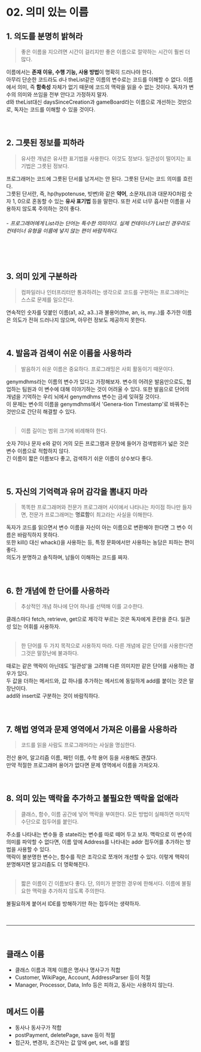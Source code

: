 # 02. 의미 있는 이름


## 1. 의도를 분명히 밝혀라
> 좋은 이름을 지으려면 시간이 걸리지만 좋은 이름으로 절약하는 시간이 훨씬 더 많다.

이름에서는 **존재 이유, 수행 기능, 사용 방법**이 명확히 드러나야 한다. <br>
아무리 단순한 코드라도 d나 theList같은 이름의 변수로는 코드를 이해할 수 없다. 이름에서 의미, 즉 **함축성** 자체가 없기 때문에 코드의 맥락을 읽을 수 없는 것이다. 독자가 변수의 의미와 쓰임을 전부 안다고 가정하지 말자. <br>
d와 theList대신 daysSinceCreation과 gameBoard라는 이름으로 개선하는 것만으로, 독자는 코드를 이해할 수 있을 것이다.
<br><br><br>

## 2. 그릇된 정보를 피하라
> 유사한 개념은 유사한 표기법을 사용한다. 이것도 정보다. 일관성이 떨어지는 표기법은 그릇된 정보다.

프로그래머는 코드에 그릇된 단서를 남겨서는 안 된다. 그릇된 단서는 코드 의미를 흐린다.<br>
그릇된 단서란, 즉, hp(hypotenuse, 빗변)와 같은 **약어**, 소문자L(l)과 대문자O처럼 숫자 1, 0으로 혼동할 수 있는 **유사 표기법** 등을 말한다. 또한 서로 너무 흡사한 이름을 사용하지 않도록 주의하는 것이 좋다.  

###### - 프로그래머에게 List라는 단어는 특수한 의미이다. 실제 컨테이너가 List인 경우라도 컨테이너 유형을 이름에 넣지 않는 편이 바람직하다.
<br><br>

## 3. 의미 있게 구분하라
> 컴파일러나 인터프리터만 통과하려는 생각으로 코드를 구현하는 프로그래머는 스스로 문제를 일으킨다.

연속적인 숫자를 덧붙인 이름(a1, a2, a3..)과 불용어(the, an, is, my..)를 추가한 이름은 의도가 전혀 드러나지 않으며, 아무런 정보도 제공하지 못한다.
<br><br><br>

## 4. 발음과 검색이 쉬운 이름을 사용하라
> 발음하기 쉬운 이름은 중요하다. 프로그래밍은 사회 활동이기 때문이다.

genymdhms라는 이름의 변수가 있다고 가정해보자. 변수의 어려운 발음만으로도, 협업하는 팀원과 이 변수에 대해 이야기하는 것이 어려울 수 있다. 또한 발음으로 단어의 개념을 기억하는 우리 뇌에서 genymdhms 변수는 금세 잊혀질 것이다.
<br>
이 문제는 변수의 이름을 genymdhms에서 'Genera-tion Timestamp'로 바꿔주는 것만으로 간단히 해결할 수 있다.
<br><br>

> 이름 길이는 범위 크기에 비례해야 한다.

숫자 7이나 문자 e와 같이 거의 모든 프로그램과 문장에 들어가 검색범위가 넓은 것은 변수 이름으로 적합하지 않다.<br>
긴 이름이 짧은 이름보다 좋고, 검색하기 쉬운 이름이 상수보다 좋다.
<br><br><br>

## 5. 자신의 기억력과 유머 감각을 뽐내지 마라
> 똑똑한 프로그래머와 전문가 프로그래머 사이에서 나타나는 차이점 하나만 들자면, 전문가 프로그래머는 **명료함**이 최고라는 사실을 이해한다.

독자가 코드를 읽으면서 변수 이름을 자신이 아는 이름으로 변환해야 한다면 그 변수 이름은 바람직하지 못하다. <br>
또한 kill() 대신 whack()을 사용하는 등, 특정 문화에서만 사용하는 농담은 피하는 편이 좋다. <br>
의도가 분명하고 솔직하며, 남들이 이해하는 코드를 짜자. 
<br><br><br>

## 6. 한 개념에 한 단어를 사용하라
> 추상적인 개념 하나에 단어 하나를 선택해 이를 고수한다.

클래스마다 fetch, retrieve, get으로 제각각 부르는 것은 독자에게 혼란을 준다. 일관성 있는 어휘를 사용하자.
<br><br>

> 한 단어를 두 가지 목적으로 사용하지 마라. 다른 개념에 같은 단어를 사용한다면 그것은 말장난에 불과하다.

때로는 같은 맥락이 아닌데도 '일관성'을 고려해 다른 의미지만 같은 단어를 사용하는 경우가 있다. <br>
두 값을 더하는 메서드와, 값 하나를 추가하는 메서드에 동일하게 add를 붙이는 것은 말장난이다. <br>
add와 insert로 구분하는 것이 바람직하다.
<br><br><br>

## 7. 해법 영역과 문제 영역에서 가져온 이름을 사용하라
> 코드를 읽을 사람도 프로그래머라는 사실을 명심한다.

전산 용어, 알고리즘 이름, 패턴 이름, 수학 용어 등을 사용해도 괜찮다. <br>
만약 적절한 프로그래머 용어가 없다면 문제 영역에서 이름을 가져오자. 
<br><br><br>

## 8. 의미 있는 맥락을 추가하고 불필요한 맥락을 없애라
> 클래스, 함수, 이름 공간에 넣어 맥락을 부여한다. 모든 방법이 실패하면 마지막 수단으로 접두어를 붙인다.

주소를 나타내는 변수들 중 state라는 변수를 따로 떼어 두고 보자. 맥락으로 이 변수의 의미를 파악할 수 없다면, 이름 앞에 Address를 나타내는 addr 접두어를 추가하는 방법을 사용할 수 있다.<br>
맥락이 불분명한 변수는, 함수를 작은 조각으로 쪼개어 개선할 수 있다. 이렇게 맥락이 분명해지면 알고리즘도 더 명확해진다.
<br><br>

> 짧은 이름이 긴 이름보다 좋다. 단, 의미가 분명한 경우에 한해서다. 이름에 불필요한 맥락을 추가하지 않도록 주의한다.

불필요하게 붙어서 IDE를 방해하기만 하는 접두어는 생략하자.
<br><br><br>

***
<br>

## 클래스 이름
- 클래스 이름과 객체 이름은 명사나 명사구가 적합
- Customer, WikiPage, Account, AddressParser 등이 적절
- Manager, Processor, Data, Info 등은 피하고, 동사는 사용하지 않는다.
<br><br>

## 메서드 이름
- 동사나 동사구가 적합
- postPayment, deletePage, save 등이 적절
- 접근자, 변경자, 조건자는 값 앞에 get, set, is를 붙임


